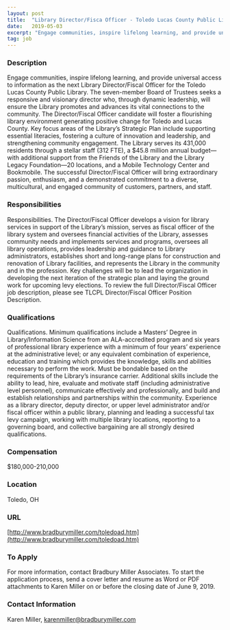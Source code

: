 ```yaml
---
layout: post
title:  "Library Director/Fisca Officer - Toledo Lucas County Public Library (OH)"
date:   2019-05-03
excerpt: "Engage communities, inspire lifelong learning, and provide universal access to information as the next Library Director/Fiscal Officer for the Toledo Lucas County Public Library. The seven-member Board of Trustees seeks a responsive and visionary director who, through dynamic leadership, will ensure the Library promotes and advances its vital connections to..."
tag: job
---
```


### Description   

Engage communities, inspire lifelong learning, and provide universal access to information as the next Library Director/Fiscal Officer for the Toledo Lucas County Public Library.   The seven-member Board of Trustees seeks a responsive and visionary director who, through dynamic leadership, will ensure the Library promotes and advances its vital connections to the community. The Director/Fiscal Officer candidate will foster a flourishing library environment generating positive change for Toledo and Lucas County. Key focus areas of the Library’s Strategic Plan include supporting essential literacies, fostering a culture of innovation and leadership, and strengthening community engagement.  The Library serves its 431,000 residents through a stellar staff (312 FTE), a $45.8 million annual budget—with additional support from the Friends of the Library and the Library Legacy Foundation—20 locations, and a Mobile Technology Center and Bookmobile. The successful Director/Fiscal Officer will bring extraordinary passion, enthusiasm, and a demonstrated commitment to a diverse, multicultural, and engaged community of customers, partners, and staff. 


### Responsibilities   

Responsibilities. The Director/Fiscal Officer develops a vision for library services in support of the Library’s mission, serves as fiscal officer of the library system and oversees financial activities of the Library, assesses community needs and implements services and programs, oversees all library operations, provides leadership and guidance to Library administrators, establishes short and long-range plans for construction and renovation of Library facilities, and represents the Library in the community and in the profession.  Key challenges will be to lead the organization in developing the next iteration of the strategic plan and laying the ground work for upcoming levy elections. To review the full Director/Fiscal Officer job description, please see TLCPL Director/Fiscal Officer Position Description.  


### Qualifications   

Qualifications. Minimum qualifications include a Masters’ Degree in Library/Information Science from an ALA-accredited program and six years of professional library experience with a minimum of four years’ experience at the administrative level; or any equivalent combination of experience, education and training which provides the knowledge, skills and abilities necessary to perform the work.  Must be bondable based on the requirements of the Library’s insurance carrier.  Additional skills include the ability to lead, hire, evaluate and motivate staff (including administrative level personnel), communicate effectively and professionally, and build and establish relationships and partnerships within the community. Experience as a library director, deputy director, or upper level administrator and/or fiscal officer within a public library, planning and leading a successful tax levy campaign, working with multiple library locations, reporting to a governing board, and collective bargaining are all strongly desired qualifications.


### Compensation   

$180,000-210,000


### Location   

Toledo, OH


### URL   

[http://www.bradburymiller.com/toledoad.htm](http://www.bradburymiller.com/toledoad.htm)

### To Apply   

For more information, contact Bradbury Miller Associates. To start the application process, send a cover letter and resume as Word or PDF attachments to Karen Miller on or before the closing date of June 9, 2019.




### Contact Information   

Karen Miller, karenmiller@bradburymiller.com

